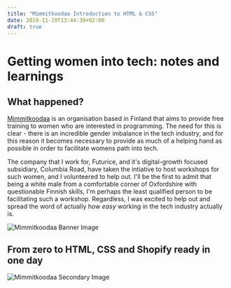 ```yaml
---
title: "Mimmitkoodaa Introduction to HTML & CSS"
date: 2019-11-10T13:44:39+02:00
draft: true
---
```

# Getting women into tech: notes and learnings

## What happened?
[Mimmitkoodaa](https://mimmitkoodaa.ohjelmistoebusiness.fi/in-english/) is an organisation based in Finland that aims to provide free training to women who are interested in programming. The need for this is clear - there is an incredible gender imbalance in the tech industry, and for this reason it becomes necessary to provide as much of a helping hand as possible in order to facilitate womens path into tech.

The company that I work for, Futurice, and it's digital-growth focused subsidiary, Columbia Road, have taken the intiative to host workshops for such women, and I volunteered to help out. I'll be the first to admit that being a white male from a comfortable corner of Oxfordshire with questionable Finnish skills, I'm perhaps the least qualified person to be facilitating such a workshop. Regardless, I was excited to help out and spread the word of actually how _easy_ working in the tech industry actually is.

![Mimmitkoodaa Banner Image](/img/mimmitkooda-2.jpg)

## From zero to HTML, CSS and Shopify ready in one day


![Mimmitkoodaa Secondary Image](/img/mimmitkooda-1.jpg)
